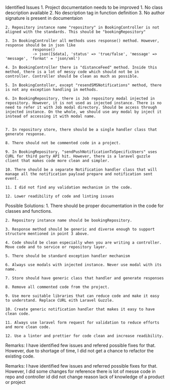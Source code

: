 Identified Issues
    1. Project documentation needs to be improved
        1. No class description available
        2. No description tag in function definition
        3. No author signature is present in documentaion


    2. Repository instance name "repository" in BookingController is not aligned with the standards. This should be "bookingRepository"

    3. In BookingController all methods uses response() method. However, response should be in json like
                response()
                -> json([$data], 'status' => 'true/false', 'message' => 'message', 'format' = 'json/xml')

    4. In BookingController there is "distanceFeed" method. Inside this method, there is a lot of messy code which should not be in controller. Controller should be clean as much as possible.

    5. In BookingContoller, except "resendSMSNotifications" method, there is not any exception handling in methods.

    6. In BookingRepository, there is Job repository modal injected in repository. However, it is not used as injected instance. There is no need to refer it with Job modal directory. Should be access through injected instance. On the whole, we should use any modal by inject it instead of accessing it with modal name.


    7. In repository store, there should be a single handler class that generate response.

    8. There should not be commented code in a project. 

    9. In BookingRepository, "sendPushNotificationToSpecificUsers" uses CURL for third party API hit. However, there is a laravel guzzle client that makes code more clean and simpler.

    10. There should be a separate Notification handler class that will manage all the notification payload prepare and notification sent event.

    11. I did not find any validation mechanism in the code.

    12. Lower readibility of code and linting issues

    
Possible Solutions:
    1. There should be proper documentation in the code for classes and functions.

    2. Repository instance name should be bookingRepository.

    3. Response method should be generic and diverse enough to support structure mentioned in point 3 above.

    4. Code should be clean especially when you are writing a controller. Move code and to service or repository layer.

    5. There should be standard exception handler mechanism

    6. Always use modals with injected instance. Never use modal with its name.

    7. Store should have generic class that handler and generate responses

    8. Remove all commented code from the project.

    9. Use more suitable libraries that can reduce code and make it easy to understand. Replace CURL eith Laravel Guzzle.

    10. Create generic notification handler that makes it easy to have clean code.

    11. Always use laravel form request for validation to reduce efforts and more clean code.

    12. Use a linter and prettier for code clean and increase readibility.

Remarks:
    I have identified few issues and refered possible fixes for that. However, due to shortage of time, I did not get
    a chance to refactor the existing code.

Remarks:
I have identified few issues and referred possible fixes for that. 
However, I did some changes for reference there is lot of messe code in repo and controller id did not change reason lack of knowledge of a product or project 